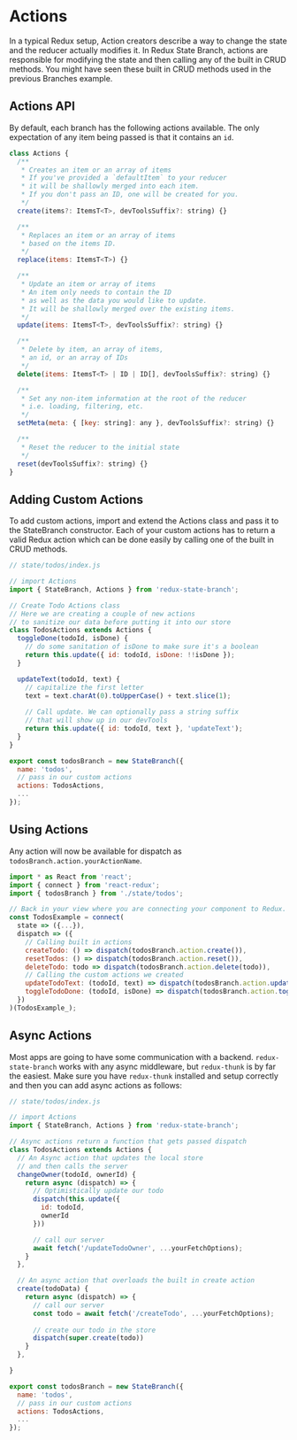 # Actions

In a typical Redux setup, Action creators describe a way to change the state and the reducer actually modifies it. In Redux State Branch, actions are responsible for modifying the state and then calling any of the built in CRUD methods. You might have seen these built in CRUD methods used in the previous Branches example.

## Actions API
By default, each branch has the following actions available. The only expectation of any item being passed is that it contains an `id`. 

```js
class Actions {
  /**
   * Creates an item or an array of items
   * If you've provided a `defaultItem` to your reducer
   * it will be shallowly merged into each item.
   * If you don't pass an ID, one will be created for you.
   */
  create(items?: ItemsT<T>, devToolsSuffix?: string) {}

  /**
   * Replaces an item or an array of items
   * based on the items ID.
   */
  replace(items: ItemsT<T>) {}

  /**
   * Update an item or array of items
   * An item only needs to contain the ID
   * as well as the data you would like to update.
   * It will be shallowly merged over the existing items.
   */
  update(items: ItemsT<T>, devToolsSuffix?: string) {}

  /**
   * Delete by item, an array of items, 
   * an id, or an array of IDs
   */
  delete(items: ItemsT<T> | ID | ID[], devToolsSuffix?: string) {}

  /**
   * Set any non-item information at the root of the reducer
   * i.e. loading, filtering, etc.
   */
  setMeta(meta: { [key: string]: any }, devToolsSuffix?: string) {}

  /**
   * Reset the reducer to the initial state
   */
  reset(devToolsSuffix?: string) {}
}  
```


## Adding Custom Actions

To add custom actions, import and extend the Actions class and pass it to the StateBranch constructor. Each of your custom actions has to return a valid Redux action which can be done easily by calling one of the built in CRUD methods.

```js
// state/todos/index.js

// import Actions
import { StateBranch, Actions } from 'redux-state-branch';

// Create Todo Actions class
// Here we are creating a couple of new actions
// to sanitize our data before putting it into our store
class TodosActions extends Actions {
  toggleDone(todoId, isDone) {
    // do some sanitation of isDone to make sure it's a boolean
    return this.update({ id: todoId, isDone: !!isDone });
  }

  updateText(todoId, text) {
    // capitalize the first letter
    text = text.charAt(0).toUpperCase() + text.slice(1);
    
    // Call update. We can optionally pass a string suffix
    // that will show up in our devTools
    return this.update({ id: todoId, text }, 'updateText');
  }
}

export const todosBranch = new StateBranch({ 
  name: 'todos',
  // pass in our custom actions
  actions: TodosActions,
  ...
});
```


## Using Actions
Any action will now be available for dispatch as `todosBranch.action.yourActionName`.

```jsx
import * as React from 'react';
import { connect } from 'react-redux';
import { todosBranch } from './state/todos';

// Back in your view where you are connecting your component to Redux.
const TodosExample = connect(
  state => ({...}),
  dispatch => ({
    // Calling built in actions
    createTodo: () => dispatch(todosBranch.action.create()),
    resetTodos: () => dispatch(todosBranch.action.reset()),
    deleteTodo: todo => dispatch(todosBranch.action.delete(todo)),
    // Calling the custom actions we created
    updateTodoText: (todoId, text) => dispatch(todosBranch.action.updateText(todoId, text)),
    toggleTodoDone: (todoId, isDone) => dispatch(todosBranch.action.toggleDone(todoId, isDone)),
  })
)(TodosExample_);
```

## Async Actions

Most apps are going to have some communication with a backend. `redux-state-branch` works with any async middleware, but `redux-thunk` is by far the easiest. Make sure you have `redux-thunk` installed and setup correctly and then you can add async actions as follows:

```js
// state/todos/index.js

// import Actions
import { StateBranch, Actions } from 'redux-state-branch';

// Async actions return a function that gets passed dispatch
class TodosActions extends Actions {
  // An Async action that updates the local store
  // and then calls the server
  changeOwner(todoId, ownerId) {
    return async (dispatch) => {
      // Optimistically update our todo
      dispatch(this.update({
        id: todoId, 
        ownerId
      }))

      // call our server
      await fetch('/updateTodoOwner', ...yourFetchOptions);
    }
  },

  // An async action that overloads the built in create action
  create(todoData) {
    return async (dispatch) => {
      // call our server
      const todo = await fetch('/createTodo', ...yourFetchOptions);
      
      // create our todo in the store
      dispatch(super.create(todo))
    }
  },

}

export const todosBranch = new StateBranch({ 
  name: 'todos',
  // pass in our custom actions
  actions: TodosActions,
  ...
});
```